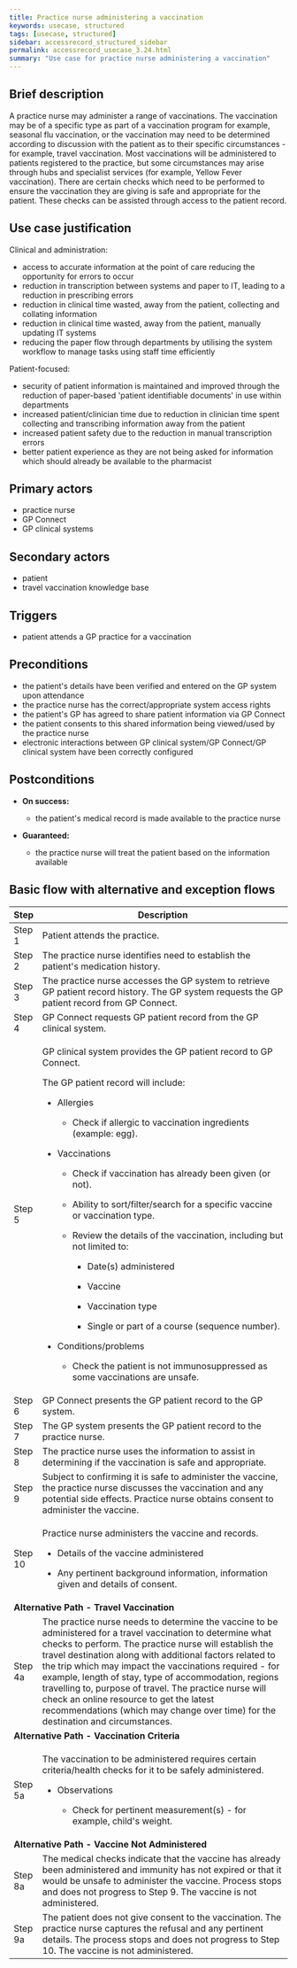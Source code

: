 ```yaml
---
title: Practice nurse administering a vaccination
keywords: usecase, structured
tags: [usecase, structured] 
sidebar: accessrecord_structured_sidebar
permalink: accessrecord_usecase_3.24.html
summary: "Use case for practice nurse administering a vaccination"
---
```


## Brief description

A practice nurse may administer a range of vaccinations. The vaccination may be of a specific type as part of a vaccination program for example, seasonal flu vaccination, or the vaccination may need to be determined according to discussion with the patient as to their specific circumstances - for example, travel vaccination. Most vaccinations will be administered to patients registered to the practice, but some circumstances may arise through hubs and specialist services (for example,  Yellow Fever vaccination). There are certain checks which need to be performed to ensure the vaccination they are giving is safe and appropriate for the patient. These checks can be assisted through access to the patient record.

## Use case justification

Clinical and administration:

  - access to accurate information at the point of care reducing the opportunity for errors to occur
  - reduction in transcription between systems and paper to IT, leading to a reduction in prescribing errors
  - reduction in clinical time wasted, away from the patient, collecting and collating information
  - reduction in clinical time wasted, away from the patient, manually updating IT systems
  - reducing the paper flow through departments by utilising the system workflow to manage tasks using staff time efficiently

Patient-focused:

  - security of patient information is maintained and improved through the reduction of paper-based 'patient identifiable documents' in use within departments
  - increased patient/clinician time due to reduction in clinician time spent collecting and transcribing information away from the patient
  - increased patient safety due to the reduction in manual transcription errors
  - better patient experience as they are not being asked for information which should already be available to the pharmacist

## Primary actors

  - practice nurse
  - GP Connect
  - GP clinical systems

## Secondary actors

  - patient
  - travel vaccination knowledge base

## Triggers

  - patient attends a GP practice for a vaccination

## Preconditions

  - the patient's details have been verified and entered on the GP system upon attendance
  - the practice nurse has the correct/appropriate system access rights
  - the patient's GP has agreed to share patient information via GP Connect
  - the patient consents to this shared information being viewed/used by the practice nurse
  - electronic interactions between GP clinical system/GP Connect/GP clinical system have been correctly configured

## Postconditions

  - **On success:**
    
      - the patient's medical record is made available to the practice nurse

  - **Guaranteed:**
    
      - the practice nurse will treat the patient based on the information available

## Basic flow with alternative and exception flows

<table>
<thead>
<tr class="header">
<th width="10%"><strong>Step</strong></th>
<th><strong>Description</strong></th>
</tr>
</thead>
<tbody>
<tr class="odd">
<td>Step 1</td>
<td>Patient attends the practice.</td>
</tr>
<tr class="even">
<td>Step 2</td>
<td>The practice nurse identifies need to establish the patient's medication history.</td>
</tr>
<tr class="odd">
<td>Step 3</td>
<td>The practice nurse accesses the GP system to retrieve GP patient record history. The GP system requests the GP patient record from GP Connect.</td>
</tr>
<tr class="even">
<td>Step 4</td>
<td>GP Connect requests GP patient record from the GP clinical system.</td>
</tr>
<tr class="odd">
<td>Step 5</td>
<td><p>GP clinical system provides the GP patient record to GP Connect.</p>
<p>The GP patient record will include:</p>
<ul>
<li><p>Allergies</p>
<ul>
<li><p>Check if allergic to vaccination ingredients (example: egg).</p></li>
</ul></li>
<li><p>Vaccinations</p>
<ul>
<li><p>Check if vaccination has already been given (or not).</p></li>
<li><p>Ability to sort/filter/search for a specific vaccine or vaccination type.</p></li>
<li><p>Review the details of the vaccination, including but not limited to:</p>
<ul>
<li><p>Date(s) administered</p></li>
<li><p>Vaccine</p></li>
<li><p>Vaccination type</p></li>
<li><p>Single or part of a course (sequence number).</p></li>
</ul></li>
</ul></li>
<li><p>Conditions/problems</p>
<ul>
<li><p>Check the patient is not immunosuppressed as some vaccinations are unsafe.</p></li>
</ul></li>
</ul></td>
</tr>
<tr class="even">
<td>Step 6</td>
<td>GP Connect presents the GP patient record to the GP system.</td>
</tr>
<tr class="odd">
<td>Step 7</td>
<td>The GP system presents the GP patient record to the practice nurse.</td>
</tr>
<tr class="even">
<td>Step 8</td>
<td>The practice nurse uses the information to assist in determining if the vaccination is safe and appropriate.</td>
</tr>
<tr class="odd">
<td>Step 9</td>
<td>Subject to confirming it is safe to administer the vaccine, the practice nurse discusses the vaccination and any potential side effects. Practice nurse obtains consent to administer the vaccine.</td>
</tr>
<tr class="even">
<td>Step 10</td>
<td><p>Practice nurse administers the vaccine and records.</p>
<ul>
<li><p>Details of the vaccine administered</p></li>
<li><p>Any pertinent background information, information given and details of consent.</p></li>
</ul></td>
</tr>
<tr class="odd">
<td colspan="2"><strong>Alternative Path - Travel Vaccination</strong></td>
</tr>
<tr class="even">
<td>Step 4a</td>
<td>The practice nurse needs to determine the vaccine to be administered for a travel vaccination to determine what checks to perform. The practice nurse will establish the travel destination along with additional factors related to the trip which may impact the vaccinations required - for example, length of stay, type of accommodation, regions travelling to, purpose of travel. The practice nurse will check an online resource to get the latest recommendations (which may change over time) for the destination and circumstances.</td>
</tr>
<tr class="odd">
<td colspan="2"><strong>Alternative Path - Vaccination Criteria</strong></td>
</tr>
<tr class="even">
<td>Step 5a</td>
<td><p>The vaccination to be administered requires certain criteria/health checks for it to be safely administered.</p>
<ul>
<li><p>Observations</p>
<ul>
<li><p>Check for pertinent measurement(s) - for example, child's weight.</p></li>
</ul></li>
</ul></td>
</tr>
<tr class="odd">
<td colspan="2"><strong>Alternative Path - Vaccine Not Administered</strong></td>
</tr>
<tr class="even">
<td>Step 8a</td>
<td>The medical checks indicate that the vaccine has already been administered and immunity has not expired or that it would be unsafe to administer the vaccine. Process stops and does not progress to Step 9. The vaccine is not administered.</td>
</tr>
<tr class="odd">
<td>Step 9a</td>
<td>The patient does not give consent to the vaccination. The practice nurse captures the refusal and any pertinent details. The process stops and does not progress to Step 10. The vaccine is not administered.</td>
</tr>
</tbody>
</table>

